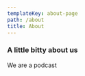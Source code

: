 ```yaml
---
templateKey: about-page
path: /about
title: About
---
```

### A little bitty about us

We are a podcast